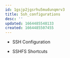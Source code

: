 ```yaml
---
id: 1gsjp2jgsrhu5mudunqmrv3
title: Ssh_configurations
desc: ''
updated: 1664485548133
created: 1664485507455
---
```


- SSH Configuration

- SSHFS Shortcuts
